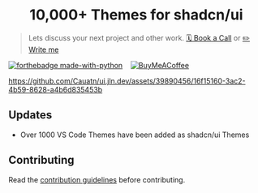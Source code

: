 <h1 align="center">10,000+ Themes for shadcn/ui</h1>

> Lets discuss your next project and other work. <a href="https://cal.com/jlndev/intro"> 🗓️ Book a Call</a> or <a href="https://dm.new/jln">✏️ Write me</a>

<p>
  
[![forthebadge made-with-python](https://img.shields.io/badge/jlndev-%23000000.svg?style=for-the-badge&logo=X&logoColor=white&url?url=https%3A%2F%2Ftwitter.com%2Fjlndev&)](https://twitter.com/jlndev)  &nbsp;&nbsp;
[![BuyMeACoffee](https://img.shields.io/badge/Buy%20Me%20a%20Coffee-ffdd00?style=for-the-badge&logo=buy-me-a-coffee&logoColor=black)](https://www.buymeacoffee.com/jlndev)
</p>

https://github.com/Cauatn/ui.jln.dev/assets/39890456/16f15160-3ac2-4b59-8628-a4b6d835453b

## Updates

- Over 1000 VS Code Themes have been added as shadcn/ui Themes

## Contributing

Read the [contribution guidelines](https://github.com/jln13x/ui.jln.dev/blob/main/CONTRIBUTING.md) before contributing.

</p>
